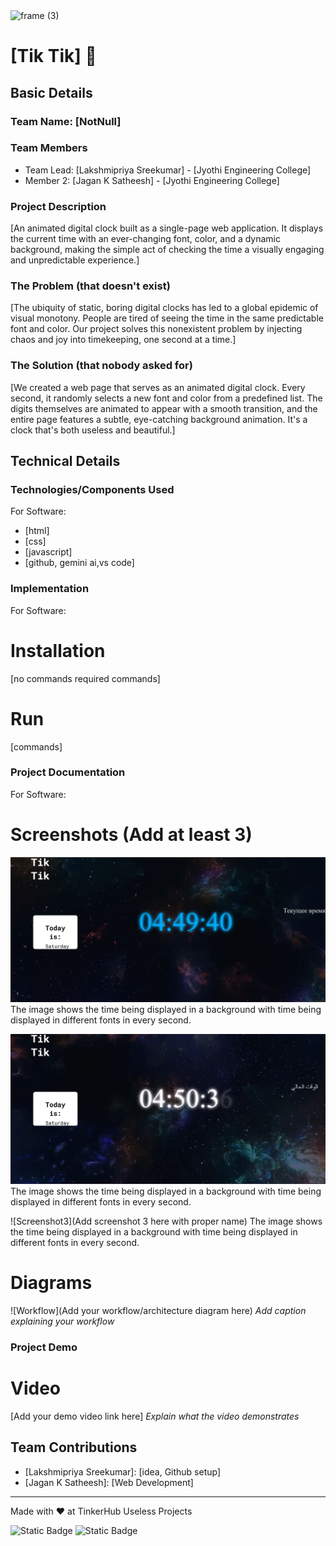 <img width="3188" height="1202" alt="frame (3)" src="https://github.com/user-attachments/assets/517ad8e9-ad22-457d-9538-a9e62d137cd7" />


# [Tik Tik] 🎯


## Basic Details
### Team Name: [NotNull]


### Team Members
- Team Lead: [Lakshmipriya Sreekumar] - [Jyothi Engineering College]
- Member 2: [Jagan K Satheesh] - [Jyothi Engineering College]

### Project Description
[An animated digital clock built as a single-page web application. It displays the current time with an ever-changing font, color, and a dynamic background, making the simple act of checking the time a visually engaging and unpredictable experience.]

### The Problem (that doesn't exist)
[The ubiquity of static, boring digital clocks has led to a global epidemic of visual monotony. People are tired of seeing the time in the same predictable font and color. Our project solves this nonexistent problem by injecting chaos and joy into timekeeping, one second at a time.]

### The Solution (that nobody asked for)
[We created a web page that serves as an animated digital clock. Every second, it randomly selects a new font and color from a predefined list. The digits themselves are animated to appear with a smooth transition, and the entire page features a subtle, eye-catching background animation. It's a clock that's both useless and beautiful.]

## Technical Details
### Technologies/Components Used
For Software:
- [html]
- [css]
- [javascript]
- [github, gemini ai,vs code]

### Implementation
For Software:
# Installation
[no commands required commands]

# Run
[commands]

### Project Documentation
For Software:

# Screenshots (Add at least 3)
![Screenshot1](https://github.com/Lakshmipriya-Sreekumar/useless_project_temp/blob/main/1.png)
The image shows the time being displayed in a background with time being displayed in different fonts in every second.

![Screenshot2](https://github.com/Lakshmipriya-Sreekumar/useless_project_temp/blob/main/2.png)
The image shows the time being displayed in a background with time being displayed in different fonts in every second.


![Screenshot3](Add screenshot 3 here with proper name)
The image shows the time being displayed in a background with time being displayed in different fonts in every second.


# Diagrams
![Workflow](Add your workflow/architecture diagram here)
*Add caption explaining your workflow*


### Project Demo
# Video
[Add your demo video link here]
*Explain what the video demonstrates*

## Team Contributions
- [Lakshmipriya Sreekumar]: [idea, Github setup]
- [Jagan K Satheesh]: [Web Development]

---
Made with ❤️ at TinkerHub Useless Projects 

![Static Badge](https://img.shields.io/badge/TinkerHub-24?color=%23000000&link=https%3A%2F%2Fwww.tinkerhub.org%2F)
![Static Badge](https://img.shields.io/badge/UselessProjects--25-25?link=https%3A%2F%2Fwww.tinkerhub.org%2Fevents%2FQ2Q1TQKX6Q%2FUseless%2520Projects)



